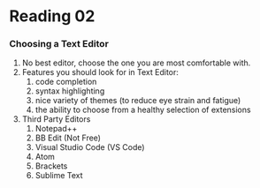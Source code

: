 # Reading 02



### Choosing a Text Editor
1. No best editor, choose the one you are most comfortable with.
1. Features you should look for in Text Editor:
   1. code completion
   1. syntax highlighting
   1. nice variety of themes (to reduce eye strain and fatigue)
   1. the ability to choose from a healthy selection of extensions
1. Third Party Editors
   1. Notepad++
   1. BB Edit (Not Free)
   1. Visual Studio Code (VS Code)
   1. Atom
   1. Brackets
   1. Sublime Text

